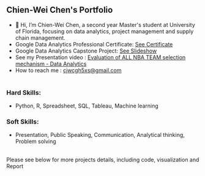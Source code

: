 ## Chien-Wei Chen's Portfolio
- 👋 Hi, I’m Chien-Wei Chen, a second year Master's student at University of Florida, focusing on data analytics, project management and supply chain management.
- Google Data Analytics Professional Certificate: [See Certificate](https://coursera.org/verify/professional-cert/TTLJNGNEVJF8)
- Google Data Analytics Capstone Project: [See Slideshow](https://docs.google.com/presentation/d/1Cc2qyCWEi9Ni_DDR7hpqm4Mu5uSljYK-L9plmqMKN_s/edit?usp=sharing)
- See my Presentation video : [Evaluation of ALL NBA TEAM selection mechanism - Data Analytics](https://ufl.zoom.us/rec/play/fVbHMS6BOfGf6Kk8fRLUflHBv0xiAHjF5Jv57LgBlqLsEzJ9LSut8oW-xojm2fYtd5JFKC1t379Gy5Y.UbRluA6lJZULPr2O?startTime=1650374522000)<br>
- How to reach me : cjwcgh5xs@gmail.com<br><br>

### Hard Skills: <br> 
- Python, R, Spreadsheet, SQL, Tableau, Machine learning <br>
### Soft Skills: <br>
- Presentation, Public Speaking, Communication, Analytical thinking, Problem solving<br><br>

Please see below for more projects details, including code, visualization and Report

<!---
wei5495/wei5495 is a ✨ special ✨ repository because its `README.md` (this file) appears on your GitHub profile.
You can click the Preview link to take a look at your changes.
--->
